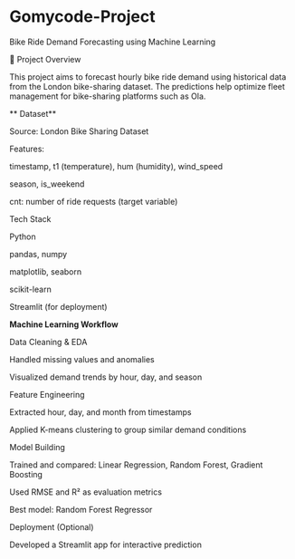# Gomycode-Project

Bike Ride Demand Forecasting using Machine Learning

🚀 Project Overview

This project aims to forecast hourly bike ride demand using historical data from the London bike-sharing dataset. The predictions help optimize fleet management for bike-sharing platforms such as Ola.

** Dataset**

Source: London Bike Sharing Dataset

Features:

timestamp, t1 (temperature), hum (humidity), wind_speed

season, is_weekend

cnt: number of ride requests (target variable)

Tech Stack

Python

pandas, numpy

matplotlib, seaborn

scikit-learn

Streamlit (for deployment)



 **Machine Learning Workflow**

Data Cleaning & EDA

Handled missing values and anomalies

Visualized demand trends by hour, day, and season

Feature Engineering

Extracted hour, day, and month from timestamps

Applied K-means clustering to group similar demand conditions

Model Building

Trained and compared: Linear Regression, Random Forest, Gradient Boosting

Used RMSE and R² as evaluation metrics

Best model: Random Forest Regressor

Deployment (Optional)

Developed a Streamlit app for interactive prediction
